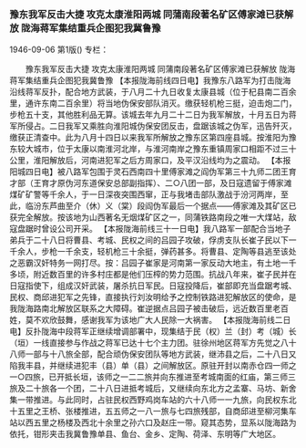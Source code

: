 ### 豫东我军反击大捷  攻克太康淮阳两城  同蒲南段著名矿区傅家滩已获解放  陇海蒋军集结重兵企图犯我冀鲁豫

1946-09-06
第1版()
专栏：

　　豫东我军反击大捷
    攻克太康淮阳两城
    同蒲南段著名矿区傅家滩已获解放
    陇海蒋军集结重兵企图犯我冀鲁豫
    【本报陇海前线四日电】我豫东八路军为打击陇海沿线蒋军反扑，配合地方武装，于八月二十九日收复太康县城（位于杞县南二百余里，通许东南二百余里）将当地伪保安部队消灭。缴获轻机枪三挺，迫击炮二门，步枪五十支，其他胜利品无算。该城去年九月二十二日为我军解放，十月五日为蒋军所侵占。二日我军又乘胜向淮阳城伪保安团反击，盘踞该城之伪军，迅告歼灭，缴获正清查中。此为八月十四日以来我军所解放之豫东区第四座县城。按淮阳为豫东较大城市，位于太康以南淮河北岸，与淮河南岸之豫东重镇周家口相距不过三十公里，淮阳解放后，河南进犯军之后方周家口，及平汉沿线均为之震动。
    【本报阳城四日电】被八路军包围于灵石西南四十里傅家滩之阎伪军第三十九师二团王育才部（王育才原伪河东道保安总部副指挥）、二○八团一部，及日寇遗留于傅家滩煤矿矿警等千余人，于一日深夜突围西窜，正与我堵击部队激战于汾河两岸，至此，临汾东芦曲至介（休）义（棠）段阎伪军最后一个据点——傅家滩及其矿区已获完全解放。按该地为山西著名无烟煤矿区之一，同蒲铁路南段之唯一大煤站，敌寇盘踞时曾设公司开采。
    【本报陇海前线三十一日电】我八路军一部配合当地子弟兵于二十八日将曹县、考城、民权之间的吕园子攻破，俘虏支队长崔子民以下一千余人，步枪一千余支，轻机枪三十余挺，弹药甚多。将曹县、定陶等县逃至该处之恶霸汉奸特务一网打尽。按：吕园子崔家是河南第一家反动大地主，有土地一千多顷，附近数百里的许多村庄都是他们压榨的势力范围。抗战八年来，崔子民并在日寇指使下，组成汉奸武装，屠杀抗日军民。日寇投降后，崔部即充当盘踞考城、民权、商邱进犯军之先锋，直接执行刘汝明给予之控制铁路进犯解放区的使命，是我陇海路南北解放区联系之大障碍。崔逆据点吕园子被击破后，远近数百里老百姓，莫不欢欣鼓舞，感谢我军为该地广大人民除一大祸害。
    【本报陇海前线二日电】反扑陇海中段蒋军正继续增调部署中，现集结于民（权）兰（封）考（城）长（垣）一线直接参与作战之蒋军已达十七个主力团。驻徐州地区蒋军方先觉之八十八师一部与十八旅全部，配合顽伪保安团队等地方武装，继沛县之后，二十八日又陷我丰县，并继续进犯丰（县）单（县）之间解放区。原驻开封以南赤仓四一师之一○四旅，已开抵长垣，该师之一二二旅并向东推进至考城南面的红庙，第三师三旅及二十旅各一个团，二十八日进抵考城后，又继续向东北方之孟寨、马坊、新舍集一带推进。与此同时，占驻民权西野鸡岗车站的六十八师一一九旅，向民权东北十五里之王桥、张楼推进，五五师之一八一旅与七四旅残部，自商邱进至柳河集车站以西五里之杨楼及西北十余里之孙六口及赵庄一带。窥其态势，显系以陇海路为依托，钳形夹击我冀鲁豫单县、鱼台、金乡、定陶、荷泽、东明等广大地区。
